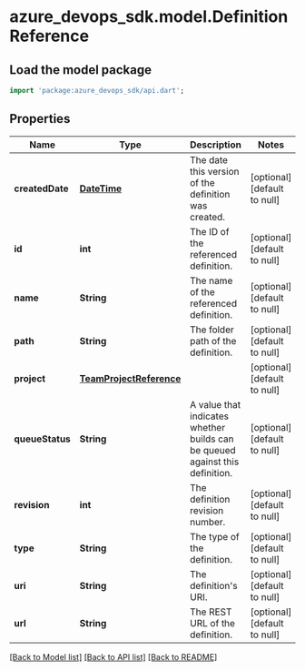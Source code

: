 # azure_devops_sdk.model.DefinitionReference

## Load the model package
```dart
import 'package:azure_devops_sdk/api.dart';
```

## Properties
Name | Type | Description | Notes
------------ | ------------- | ------------- | -------------
**createdDate** | [**DateTime**](DateTime.md) | The date this version of the definition was created. | [optional] [default to null]
**id** | **int** | The ID of the referenced definition. | [optional] [default to null]
**name** | **String** | The name of the referenced definition. | [optional] [default to null]
**path** | **String** | The folder path of the definition. | [optional] [default to null]
**project** | [**TeamProjectReference**](TeamProjectReference.md) |  | [optional] [default to null]
**queueStatus** | **String** | A value that indicates whether builds can be queued against this definition. | [optional] [default to null]
**revision** | **int** | The definition revision number. | [optional] [default to null]
**type** | **String** | The type of the definition. | [optional] [default to null]
**uri** | **String** | The definition&#39;s URI. | [optional] [default to null]
**url** | **String** | The REST URL of the definition. | [optional] [default to null]

[[Back to Model list]](../README.md#documentation-for-models) [[Back to API list]](../README.md#documentation-for-api-endpoints) [[Back to README]](../README.md)


